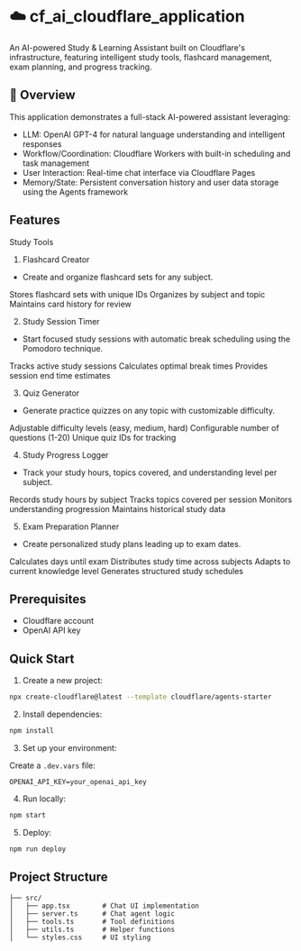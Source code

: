 # ☁️ cf_ai_cloudflare_application

An AI-powered Study & Learning Assistant built on Cloudflare's infrastructure, featuring intelligent study tools, flashcard management, exam planning, and progress tracking.

## 🎯 Overview
This application demonstrates a full-stack AI-powered assistant leveraging:

- LLM: OpenAI GPT-4 for natural language understanding and intelligent responses
- Workflow/Coordination: Cloudflare Workers with built-in scheduling and task management
- User Interaction: Real-time chat interface via Cloudflare Pages
- Memory/State: Persistent conversation history and user data storage using the Agents framework

## Features

Study Tools
1. Flashcard Creator
- Create and organize flashcard sets for any subject.

Stores flashcard sets with unique IDs
Organizes by subject and topic
Maintains card history for review

2. Study Session Timer
- Start focused study sessions with automatic break scheduling using the Pomodoro technique.

Tracks active study sessions
Calculates optimal break times
Provides session end time estimates

3. Quiz Generator
- Generate practice quizzes on any topic with customizable difficulty.

Adjustable difficulty levels (easy, medium, hard)
Configurable number of questions (1-20)
Unique quiz IDs for tracking

4. Study Progress Logger
- Track your study hours, topics covered, and understanding level per subject.

Records study hours by subject
Tracks topics covered per session
Monitors understanding progression
Maintains historical study data

5. Exam Preparation Planner
- Create personalized study plans leading up to exam dates.

Calculates days until exam
Distributes study time across subjects
Adapts to current knowledge level
Generates structured study schedules

## Prerequisites

- Cloudflare account
- OpenAI API key

## Quick Start

1. Create a new project:

```bash
npx create-cloudflare@latest --template cloudflare/agents-starter
```

2. Install dependencies:

```bash
npm install
```

3. Set up your environment:

Create a `.dev.vars` file:

```env
OPENAI_API_KEY=your_openai_api_key
```

4. Run locally:

```bash
npm start
```

5. Deploy:

```bash
npm run deploy
```

## Project Structure

```
├── src/
│   ├── app.tsx        # Chat UI implementation
│   ├── server.ts      # Chat agent logic
│   ├── tools.ts       # Tool definitions
│   ├── utils.ts       # Helper functions
│   └── styles.css     # UI styling
```


